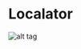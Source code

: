# Localator
![alt tag](https://github.com/vanessa-bell/Localator/blob/master/Localator/Assets.xcassets/Image-1.imageset/LocalatorLogo.png)
